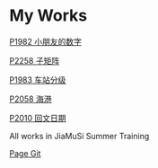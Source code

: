﻿# My Works

[P1982 小朋友的数字](https://www.luogu.org/problem/show?pid=1982)

[P2258 子矩阵](https://www.luogu.org/problem/show?pid=2258)

[P1983 车站分级](https://www.luogu.org/problem/show?pid=1983)

[P2058 海港](https://www.luogu.org/problem/show?pid=2058)

[P2010 回文日期](https://www.luogu.org/problem/show?pid=2010)

All works in JiaMuSi Summer Training


[Page Git](https://git.coding.net/ctyzxx/ctyzxx.coding.me.git)
